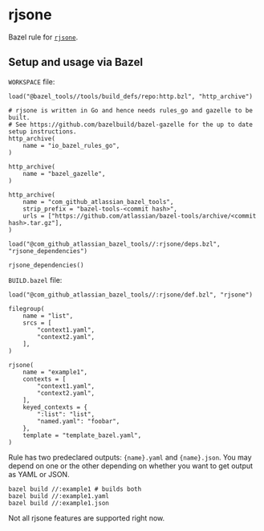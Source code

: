 # rjsone

Bazel rule for [`rjsone`](https://github.com/wryun/rjsone).

## Setup and usage via Bazel

`WORKSPACE` file:
```bzl
load("@bazel_tools//tools/build_defs/repo:http.bzl", "http_archive")

# rjsone is written in Go and hence needs rules_go and gazelle to be built.
# See https://github.com/bazelbuild/bazel-gazelle for the up to date setup instructions.
http_archive(
    name = "io_bazel_rules_go",
)

http_archive(
    name = "bazel_gazelle",
)

http_archive(
    name = "com_github_atlassian_bazel_tools",
    strip_prefix = "bazel-tools-<commit hash>",
    urls = ["https://github.com/atlassian/bazel-tools/archive/<commit hash>.tar.gz"],
)

load("@com_github_atlassian_bazel_tools//:rjsone/deps.bzl", "rjsone_dependencies")

rjsone_dependencies()
```

`BUILD.bazel` file:
```bzl
load("@com_github_atlassian_bazel_tools//:rjsone/def.bzl", "rjsone")

filegroup(
    name = "list",
    srcs = [
        "context1.yaml",
        "context2.yaml",
    ],
)

rjsone(
    name = "example1",
    contexts = [
        "context1.yaml",
        "context2.yaml",
    ],
    keyed_contexts = {
        ":list": "list",
        "named.yaml": "foobar",
    },
    template = "template_bazel.yaml",
)
```
Rule has two predeclared outputs: `{name}.yaml` and `{name}.json`. You may depend on one or the other depending on
whether you want to get output as YAML or JSON.
```console
bazel build //:example1 # builds both
bazel build //:example1.yaml
bazel build //:example1.json
```
Not all rjsone features are supported right now.
